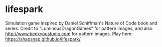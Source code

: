 # lifespark
 Simulation game inspired by Daniel Schiffman's Nature of Code book and series. 
 Credit to  "LuminousDragonGames" for pattern images, and also http://www.benkyoustudio.com for pattern images. 
Play here: https://shapsnap.github.io/lifespark/
